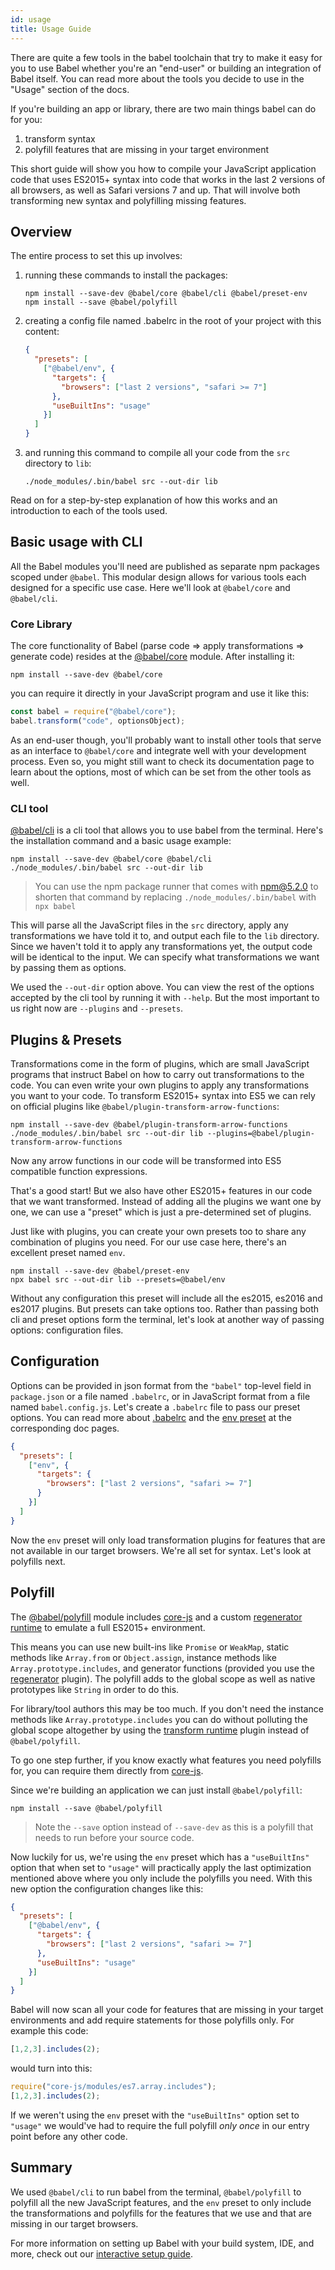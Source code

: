 ```yaml
---
id: usage
title: Usage Guide
---
```


There are quite a few tools in the babel toolchain that try to make it easy for you to use Babel whether you're an "end-user" or building an integration of Babel itself. You can read more about the tools you decide to use in the "Usage" section of the docs.

If you're building an app or library, there are two main things babel can do for you:
1. transform syntax
2. polyfill features that are missing in your target environment

This short guide will show you how to compile your JavaScript application code that uses ES2015+ syntax into code that works in the last 2 versions of all browsers, as well as Safari versions 7 and up. That will involve both transforming new syntax and polyfilling missing features.

## Overview

The entire process to set this up involves:

1. running these commands to install the packages:

    ```shell
    npm install --save-dev @babel/core @babel/cli @babel/preset-env
    npm install --save @babel/polyfill
    ```
2. creating a config file named .babelrc in the root of your project with this content:

    ```json
    {
      "presets": [
        ["@babel/env", {
          "targets": {
            "browsers": ["last 2 versions", "safari >= 7"]
          },
          "useBuiltIns": "usage"
        }]
      ]
    }
    ```
3. and running this command to compile all your code from the `src` directory to `lib`:

    ```shell
    ./node_modules/.bin/babel src --out-dir lib
    ```

Read on for a step-by-step explanation of how this works and an introduction to each of the tools used.

## Basic usage with CLI

All the Babel modules you'll need are published as separate npm packages scoped under `@babel`. This modular design allows for various tools each designed for a specific use case. Here we'll look at `@babel/core` and `@babel/cli`.

### Core Library

The core functionality of Babel (parse code => apply transformations => generate code) resides at the [@babel/core](core.md) module. After installing it:

```shell
npm install --save-dev @babel/core
```

you can require it directly in your JavaScript program and use it like this:

```JavaScript
const babel = require("@babel/core");
babel.transform("code", optionsObject);
```

As an end-user though, you'll probably want to install other tools that serve as an interface to `@babel/core` and integrate well with your development process. Even so, you might still want to check its documentation page to learn about the options, most of which can be set from the other tools as well.

### CLI tool
[@babel/cli](cli.md) is a cli tool that allows you to use babel from the terminal. Here's the installation command and a basic usage example:

```shell
npm install --save-dev @babel/core @babel/cli
./node_modules/.bin/babel src --out-dir lib
```

> You can use the npm package runner that comes with npm@5.2.0 to shorten that command by replacing `./node_modules/.bin/babel` with `npx babel`

This will parse all the JavaScript files in the `src` directory, apply any transformations we have told it to, and output each file to the `lib` directory. Since we haven't told it to apply any transformations yet, the output code will be identical to the input. We can specify what transformations we want by passing them as options.

We used the `--out-dir` option above. You can view the rest of the options accepted by the cli tool by running it with `--help`. But the most important to us right now are `--plugins` and `--presets`.

## Plugins & Presets
Transformations come in the form of plugins, which are small JavaScript programs that instruct Babel on how to carry out transformations to the code. You can even write your own plugins to apply any transformations you want to your code. To transform ES2015+ syntax into ES5 we can rely on official plugins like `@babel/plugin-transform-arrow-functions`:

```shell
npm install --save-dev @babel/plugin-transform-arrow-functions
./node_modules/.bin/babel src --out-dir lib --plugins=@babel/plugin-transform-arrow-functions
```

Now any arrow functions in our code will be transformed into ES5 compatible function expressions.

That's a good start! But we also have other ES2015+ features in our code that we want transformed. Instead of adding all the plugins we want one by one, we can use a "preset" which is just a pre-determined set of plugins.

Just like with plugins, you can create your own presets too to share any combination of plugins you need. For our use case here, there's an excellent preset named `env`.

```shell
npm install --save-dev @babel/preset-env
npx babel src --out-dir lib --presets=@babel/env
```

Without any configuration this preset will include all the es2015, es2016 and es2017 plugins. But presets can take options too. Rather than passing both cli and preset options form the terminal, let's look at another way of passing options: configuration files.

## Configuration

Options can be provided in json format from the `"babel"` top-level field in `package.json` or a file named `.babelrc`, or in JavaScript format from a file named `babel.config.js`. Let's create a `.babelrc` file to pass our preset options. You can read more about [.babelrc](babelrc) and the [env preset](preset-env.md) at the corresponding doc pages.

```json
{
  "presets": [
    ["env", {
      "targets": {
        "browsers": ["last 2 versions", "safari >= 7"]
      }
    }]
  ]
}
```

Now the `env` preset will only load transformation plugins for features that are not available in our target browsers. We're all set for syntax. Let's look at polyfills next.

## Polyfill

The [@babel/polyfill](polyfill.md) module includes [core-js](https://github.com/zloirock/core-js) and a custom [regenerator runtime](https://github.com/facebook/regenerator/blob/master/packages/regenerator-runtime/runtime.js) to emulate a full ES2015+ environment.

This means you can use new built-ins like `Promise` or `WeakMap`, static methods like `Array.from` or `Object.assign`, instance methods like `Array.prototype.includes`, and generator functions (provided you use the [regenerator](https://babeljs.io/docs/plugins/transform-regenerator/) plugin). The polyfill adds to the global scope as well as native prototypes like `String` in order to do this.

For library/tool authors this may be too much. If you don't need the instance methods like `Array.prototype.includes` you can do without polluting the global scope altogether by using the [transform runtime](plugin-transform-runtime.md) plugin instead of `@babel/polyfill`.

To go one step further, if you know exactly what features you need polyfills for, you can require them directly from [core-js](https://github.com/zloirock/core-js#commonjs).

Since we're building an application we can just install `@babel/polyfill`:

```shell
npm install --save @babel/polyfill
```

> Note the `--save` option instead of `--save-dev` as this is a polyfill that needs to run before your source code.

Now luckily for us, we're using the `env` preset which has a `"useBuiltIns"` option that when set to `"usage"` will practically apply the last optimization mentioned above where you only include the polyfills you need. With this new option the configuration changes like this:

```json
{
  "presets": [
    ["@babel/env", {
      "targets": {
        "browsers": ["last 2 versions", "safari >= 7"]
      },
      "useBuiltIns": "usage"
    }]
  ]
}
```

Babel will now scan all your code for features that are missing in your target environments and add require statements for those polyfills only. For example this code:

```javascript
[1,2,3].includes(2);
```

would turn into this:

```javascript
require("core-js/modules/es7.array.includes");
[1,2,3].includes(2);
```

If we weren't using the `env` preset with the `"useBuiltIns"` option set to `"usage"` we would've had to require the full polyfill *only once* in our entry point before any other code.

## Summary

We used `@babel/cli` to run babel from the terminal, `@babel/polyfill` to polyfill all the new JavaScript features, and the `env` preset to only include the transformations and polyfills for the features that we use and that are missing in our target browsers.

For more information on setting up Babel with your build system, IDE, and more, check out our [interactive setup guide](/setup.html).
